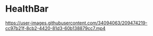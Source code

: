 # HealthBar


https://user-images.githubusercontent.com/34094063/209474219-cc97b21f-8cb2-4420-81d3-60b138879cc7.mp4

